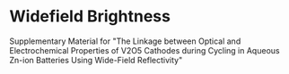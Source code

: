 # Widefield Brightness
Supplementary Material for "The Linkage between Optical and Electrochemical Properties of V2O5 Cathodes during Cycling in Aqueous Zn-ion Batteries Using Wide-Field Reflectivity"


